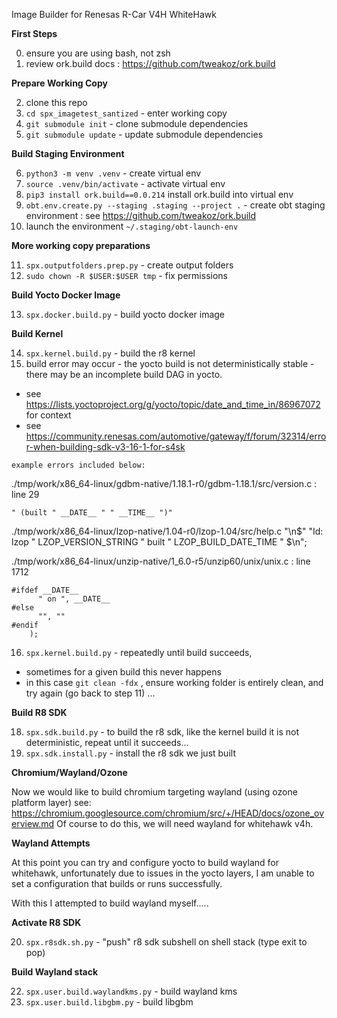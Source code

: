 Image Builder for Renesas R-Car V4H WhiteHawk 

**First Steps**

0. ensure you are using bash, not zsh
1. review ork.build docs : https://github.com/tweakoz/ork.build

**Prepare Working Copy**

2. clone this repo
3. ```cd spx_imagetest_santized``` - enter working copy
4. ```git submodule init``` - clone submodule dependencies
5. ```git submodule update``` - update submodule dependencies

**Build Staging Environment**

6. ```python3 -m venv .venv``` - create virtual env 
7. ```source .venv/bin/activate``` - activate virtual env 
8. ```pip3 install ork.build==0.0.214``` install ork.build into virtual env
9. ```obt.env.create.py --staging .staging --project .``` - create obt staging environment : see https://github.com/tweakoz/ork.build
10. launch the environment ```~/.staging/obt-launch-env```

**More working copy preparations**

11. ```spx.outputfolders.prep.py``` - create output folders
12. ```sudo chown -R $USER:$USER tmp``` - fix permissions

**Build Yocto Docker Image**

13. ```spx.docker.build.py``` - build yocto docker image

**Build Kernel**

14. ```spx.kernel.build.py``` - build the r8 kernel
15. build error may occur - the yocto build is not deterministically stable - there may be an incomplete build DAG in yocto.
   - see https://lists.yoctoproject.org/g/yocto/topic/date_and_time_in/86967072 for context
   - see https://community.renesas.com/automotive/gateway/f/forum/32314/error-when-building-sdk-v3-16-1-for-s4sk

    example errors included below:
   
   ./tmp/work/x86_64-linux/gdbm-native/1.18.1-r0/gdbm-1.18.1/src/version.c : line 29 

```
" (built " __DATE__ " " __TIME__ ")"
```

./tmp/work/x86_64-linux/lzop-native/1.04-r0/lzop-1.04/src/help.c
"\n$" "Id: lzop " LZOP_VERSION_STRING " built " LZOP_BUILD_DATE_TIME " $\n";

./tmp/work/x86_64-linux/unzip-native/1_6.0-r5/unzip60/unix/unix.c : line 1712

```
#ifdef __DATE__
      " on ", __DATE__
#else
      "", ""
#endif
    );
``` 

16. ```spx.kernel.build.py``` - repeatedly until build succeeds,
                              
- sometimes for a given build this never happens
- in this case ```git clean -fdx``` , ensure working folder is entirely clean, and try again (go back to step 11) ...

**Build R8 SDK**

18. ```spx.sdk.build.py``` - to build the r8 sdk, like the kernel build it is not deterministic, repeat until it succeeds...
19. ```spx.sdk.install.py``` - install the r8 sdk we just built

**Chromium/Wayland/Ozone**

Now we would like to build chromium targeting wayland (using ozone platform layer)
see: https://chromium.googlesource.com/chromium/src/+/HEAD/docs/ozone_overview.md
Of course to do this, we will need wayland for whitehawk v4h.

**Wayland Attempts**

At this point you can try and configure yocto to build wayland for whitehawk, 
 unfortunately due to issues in the yocto layers, I am unable to set a configuration 
 that builds or runs successfully. 

With this I attempted to build wayland myself.....
   
**Activate R8 SDK**

20. ```spx.r8sdk.sh.py``` - "push" r8 sdk subshell on shell stack (type exit to pop)

**Build Wayland stack**

22. ```spx.user.build.waylandkms.py``` - build wayland kms
23. ```spx.user.build.libgbm.py``` - build libgbm 
